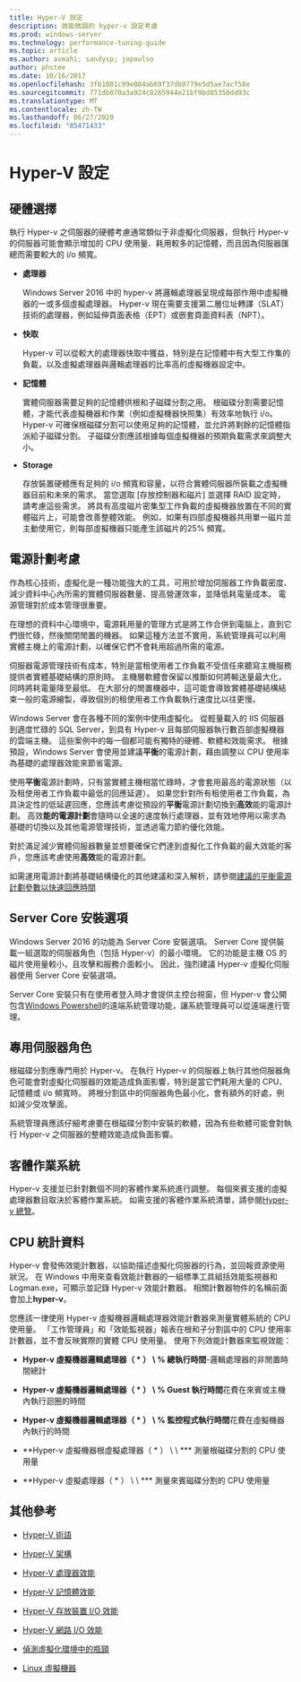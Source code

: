 ```yaml
---
title: Hyper-V 設定
description: 效能微調的 hyper-v 設定考慮
ms.prod: windows-server
ms.technology: performance-tuning-guide
ms.topic: article
ms.author: asmahi; sandysp; jopoulso
author: phstee
ms.date: 10/16/2017
ms.openlocfilehash: 3fb1001c99e084ab69f37db9779e5d5ae7acf58e
ms.sourcegitcommit: 771db070a3a924c8265944e21bf9bd85350dd93c
ms.translationtype: MT
ms.contentlocale: zh-TW
ms.lasthandoff: 06/27/2020
ms.locfileid: "85471433"
---
```

# <a name="hyper-v-configuration"></a>Hyper-V 設定

## <a name="hardware-selection"></a>硬體選擇

執行 Hyper-v 之伺服器的硬體考慮通常類似于非虛擬化伺服器，但執行 Hyper-v 的伺服器可能會顯示增加的 CPU 使用量、耗用較多的記憶體，而且因為伺服器匯總而需要較大的 i/o 頻寬。

-   **處理器**

    Windows Server 2016 中的 hyper-v 將邏輯處理器呈現成每部作用中虛擬機器的一或多個虛擬處理器。 Hyper-v 現在需要支援第二層位址轉譯（SLAT）技術的處理器，例如延伸頁面表格（EPT）或嵌套頁面資料表（NPT）。

-   **快取**

    Hyper-v 可以從較大的處理器快取中獲益，特別是在記憶體中有大型工作集的負載，以及虛擬處理器與邏輯處理器的比率高的虛擬機器設定中。

-   **記憶體**

    實體伺服器需要足夠的記憶體供根和子磁碟分割之用。 根磁碟分割需要記憶體，才能代表虛擬機器和作業（例如虛擬機器快照集）有效率地執行 i/o。 Hyper-v 可確保根磁碟分割可以使用足夠的記憶體，並允許將剩餘的記憶體指派給子磁碟分割。 子磁碟分割應該根據每個虛擬機器的預期負載需求來調整大小。

-   **Storage**

    存放裝置硬體應有足夠的 i/o 頻寬和容量，以符合實體伺服器所裝載之虛擬機器目前和未來的需求。 當您選取 [存放控制器和磁片] 並選擇 RAID 設定時，請考慮這些需求。 將具有高度磁片密集型工作負載的虛擬機器放置在不同的實體磁片上，可能會改善整體效能。 例如，如果有四部虛擬機器共用單一磁片並主動使用它，則每部虛擬機器只能產生該磁片的25% 頻寬。

## <a name="power-plan-considerations"></a>電源計劃考慮

作為核心技術，虛擬化是一種功能強大的工具，可用於增加伺服器工作負載密度、減少資料中心內所需的實體伺服器數量、提高營運效率，並降低耗電量成本。 電源管理對於成本管理很重要。

在理想的資料中心環境中，電源耗用量的管理方式是將工作合併到電腦上，直到它們很忙碌，然後關閉閒置的機器。 如果這種方法並不實用，系統管理員可以利用實體主機上的電源計劃，以確保它們不會耗用超過所需的電源。

伺服器電源管理技術有成本，特別是當租使用者工作負載不受信任來聽寫主機服務提供者實體基礎結構的原則時。 主機層軟體會保留以推斷如何將輸送量最大化，同時將耗電量降至最低。 在大部分的閒置機器中，這可能會導致實體基礎結構結束一般的電源繪製，導致個別的租使用者工作負載執行速度比以往更慢。

Windows Server 會在各種不同的案例中使用虛擬化。 從輕量載入的 IIS 伺服器到適度忙碌的 SQL Server，到具有 Hyper-v 且每部伺服器執行數百部虛擬機器的雲端主機。 這些案例中的每一個都可能有獨特的硬體、軟體和效能需求。 根據預設，Windows Server 會使用並建議**平衡**的電源計劃，藉由調整以 CPU 使用率為基礎的處理器效能來節省電源。

使用**平衡**電源計劃時，只有當實體主機相當忙碌時，才會套用最高的電源狀態（以及租使用者工作負載中最低的回應延遲）。 如果您針對所有租使用者工作負載，為具決定性的低延遲回應，您應該考慮從預設的**平衡**電源計劃切換到**高效**能的電源計劃。 高效**能的電源計劃**會隨時以全速的速度執行處理器，並有效地停用以需求為基礎的切換以及其他電源管理技術，並透過電力節約優化效能。

對於滿足減少實體伺服器數量並想要確保它們達到虛擬化工作負載的最大效能的客戶，您應該考慮使用**高效**能的電源計劃。

如需運用電源計劃將基礎結構優化的其他建議和深入解析，請參閱[建議的平衡電源計劃參數以快速回應時間](../../hardware/power/recommended-balanced-plan-parameters.md)



## <a name="server-core-installation-option"></a>Server Core 安裝選項

Windows Server 2016 的功能為 Server Core 安裝選項。 Server Core 提供裝載一組選取的伺服器角色（包括 Hyper-v）的最小環境。 它的功能是主機 OS 的磁片使用量較小，且攻擊和服務介面較小。 因此，強烈建議 Hyper-v 虛擬化伺服器使用 Server Core 安裝選項。

Server Core 安裝只有在使用者登入時才會提供主控台視窗，但 Hyper-v 會公開包含[Windows Powershell](https://technet.microsoft.com/library/hh848559.aspx)的遠端系統管理功能，讓系統管理員可以從遠端進行管理。

## <a name="dedicated-server-role"></a>專用伺服器角色

根磁碟分割應專門用於 Hyper-v。 在執行 Hyper-v 的伺服器上執行其他伺服器角色可能會對虛擬化伺服器的效能造成負面影響，特別是當它們耗用大量的 CPU、記憶體或 i/o 頻寬時。 將根分割區中的伺服器角色最小化，會有額外的好處，例如減少受攻擊面。

系統管理員應該仔細考慮要在根磁碟分割中安裝的軟體，因為有些軟體可能會對執行 Hyper-v 之伺服器的整體效能造成負面影響。

## <a name="guest-operating-systems"></a>客體作業系統

Hyper-v 支援並已針對數個不同的客體作業系統進行調整。 每個來賓支援的虛擬處理器數目取決於客體作業系統。 如需支援的客體作業系統清單，請參閱[Hyper-v 總覽](https://technet.microsoft.com/library/hh831531.aspx)。

## <a name="cpu-statistics"></a>CPU 統計資料

Hyper-v 會發佈效能計數器，以協助描述虛擬化伺服器的行為，並回報資源使用狀況。 在 Windows 中用來查看效能計數器的一組標準工具組括效能監視器和 Logman.exe，可顯示並記錄 Hyper-v 效能計數器。 相關計數器物件的名稱前面會加上**hyper-v**。

您應該一律使用 Hyper-v 虛擬機器邏輯處理器效能計數器來測量實體系統的 CPU 使用量。 「工作管理員」和「效能監視器」報表在根和子分割區中的 CPU 使用率計數器，並不會反映實際的實體 CPU 使用量。 使用下列效能計數器來監視效能：

- **Hyper-v 虛擬機器邏輯處理器（ \* ） \\ % 總執行時間**-邏輯處理器的非閒置時間總計

- **Hyper-v 虛擬機器邏輯處理器（ \* ） \\ % Guest 執行時間**花費在來賓或主機內執行迴圈的時間

- **Hyper-v 虛擬機器邏輯處理器（ \* ） \\ % 監控程式執行時間**花費在虛擬機器內執行的時間

- **Hyper-v 虛擬機器根虛擬處理器（ \* ） \\ \\ *** 測量根磁碟分割的 CPU 使用量

- **Hyper-v 虛擬處理器（ \* ） \\ \\ *** 測量來賓磁碟分割的 CPU 使用量


## <a name="additional-references"></a>其他參考

-   [Hyper-V 術語](terminology.md)

-   [Hyper-V 架構](architecture.md)

-   [Hyper-V 處理器效能](processor-performance.md)

-   [Hyper-V 記憶體效能](memory-performance.md)

-   [Hyper-V 存放裝置 I/O 效能](storage-io-performance.md)

-   [Hyper-V 網路 I/O 效能](network-io-performance.md)

-   [偵測虛擬化環境中的瓶頸](detecting-virtualized-environment-bottlenecks.md)

-   [Linux 虛擬機器](linux-virtual-machine-considerations.md)
